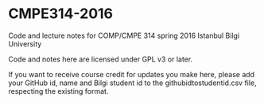 # CMPE314-2016
Code and lecture notes for COMP/CMPE 314 spring 2016 Istanbul Bilgi University

Code and notes here are licensed under GPL v3 or later.

If you want to receive course credit for updates you make here, please
add your GitHub id, name and Bilgi student id to the githubidtostudentid.csv file, 
respecting the existing format.
